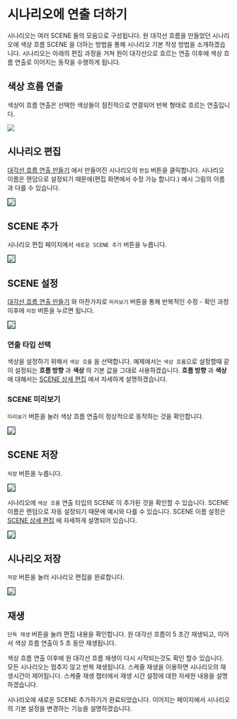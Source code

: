 # 시나리오에 연출 더하기
시나리오는 여러 SCENE 들의 모음으로 구성됩니다.
원 대각선 흐름을 만들었던 시나리오에 색상 흐름 SCENE 을 더하는 방법을 통해 시나리오 기본 작성 방법을 소개하겠습니다.
시나리오는 아래의 편집 과정을 거쳐 원이 대각선으로 흐르는 연출 이후에 색상 흐름 연출로 이어지는 동작을 수행하게 됩니다.

## 색상 흐름 연출
색상이 흐름 연출은 선택한 색상들이 점진적으로 연결되어 반복 형태로 흐르는 연출입니다.

<img src="../../img/2.jpg" />

## 시나리오 편집
[대각선 흐름 연출 만들기](circleDiagonal.md) 에서 만들어진 시나리오의 `편집` 버튼을 클릭합니다.
시나리오 이름은 랜덤으로 설정되기 때문에(편집 화면에서 수정 가능 합니다.) 예시 그림의 이름과 다를 수 있습니다.

<img src="../../img/2-1.jpg" style="border: 1px solid"/>

## SCENE 추가 
시나리오 편집 페이지에서 `새로운 SCENE 추가` 버튼을 누릅니다.

<img src="../../img/2-2.jpg" style="border: 1px solid"/>

## SCENE 설정
[대각선 흐름 연출 만들기](circleDiagonal.md) 와 마찬가지로
`미리보기` 버튼을 통해 반복적인 수정 - 확인 과정 이후에 `저장` 버튼을 누르면 됩니다.

<img src="../../img/2-3.jpg" style="border: 1px solid"/>

### 연출 타입 선택
색상을 설정하기 위해서 `색상 흐름` 을 선택합니다.
예제에서는 `색상 흐름`으로 설정할때 같이 설정되는 **흐름 방향** 과 **색상** 의 기본 값을 그대로 사용하겠습니다.
**흐름 방향** 과 **색상** 에 대해서는 [SCENE 상세 편집](../scene/edit.md) 에서 자세하게 설명하겠습니다.

### SCENE 미리보기
`미리보기` 버튼을 눌러 색상 흐름 연출이 정상적으로 동작하는 것을 확인합니다.

<img src="../../img/2-5.jpg" style="border: 1px solid"/>

## SCENE 저장
`저장` 버튼을 누릅니다.

<img src="../../img/2-6.jpg" style="border: 1px solid"/>

시나리오에 `색상 흐름` 연출 타입의 SCENE 이 추가된 것을 확인할 수 있습니다.
SCENE 이름은 랜덤으로 자동 설정되기 때문에 예시와 다를 수 있습니다.
SCENE 이름 설정은 [SCENE 상세 편집](../scene/edit.md) 에 자세하게 설명되어 있습니다.

<img src="../../img/2-7.jpg" style="border: 1px solid"/>

## 시나리오 저장
`저장` 버튼을 눌러 시나리오 편집을 완료합니다.

<img src="../../img/2-8.jpg" style="border: 1px solid"/>

## 재생
`단독 재생` 버튼을 눌러 편집 내용을 확인합니다.
원 대각선 흐름이 5 초간 재생되고, 이어서 색상 흐름 연출이 5 초 동안 재생됩니다.

색상 흐름 연출 이후에 원 대각선 흐름 재생이 다시 시작되는것도 확인 할수 있습니다.
모든 시나리오는 멈추지 않고 반복 재생됩니다.
스케줄 재생을 이용하면 시나리오의 재생시간이 제어됩니다. 스케줄 재생 챕터에서 재생 시간 설정에 대한 자세한 내용을 설명하겠습니다.

시나리오에 새로운 SCENE 추가하기가 완료되었습니다.
이어지는 페이지에서 시나리오의 기본 설정을 변경하는 기능을 설명하겠습니다.
